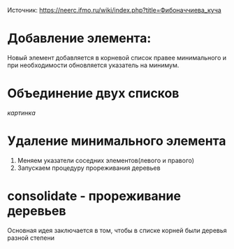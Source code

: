 Источник: https://neerc.ifmo.ru/wiki/index.php?title=Фибоначчиева_куча
# Добавление элемента:
Новый элемент добавляется в корневой список правее минимального и при необходимости обновляется указатель на минимум.

# Объединение двух списков
*картинка*

# Удаление минимального элемента
1. Меняем указатели соседних элементов(левого и правого)
2. Запускаем процедуру прореживания деревьев

# consolidate - прореживание деревьев
Основная идея заключается в том, чтобы в списке корней были деревья разной степени